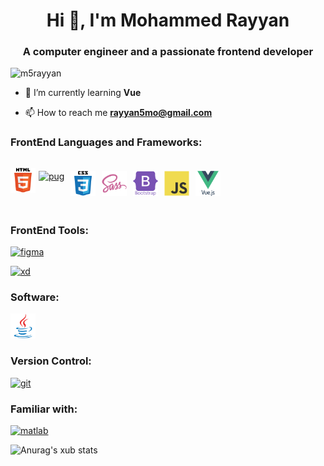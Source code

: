 <h1 align="center">Hi 👋, I'm Mohammed Rayyan</h1>
<h3 align="center">A computer engineer and a passionate frontend developer</h3>

<p align="left"> <img src="https://komarev.com/ghpvc/?username=m5rayyan&label=Profile%20views&color=0e75b6&style=flat" alt="m5rayyan" /> </p>

- 🌱 I’m currently learning **Vue**

- 📫 How to reach me **rayyan5mo@gmail.com**

<!-- <h3 align="left">Connect with me:</h3> -->
<!-- <p align="left">
</p> -->

<!-- <p align="left">  </p> -->


<h3 align="left">FrontEnd Languages and Frameworks:</h3>

<div style="display: flex">

 <a href="https://www.w3.org/html/" target="_blank" rel="noreferrer"> <img src="https://raw.githubusercontent.com/devicons/devicon/master/icons/html5/html5-original-wordmark.svg" alt="html5" width="40" height="40"/> </a>

<a style="display: block; margin: 5px;" href="https://pugjs.org" target="_blank" rel="noreferrer"> <img src="https://cdn.worldvectorlogo.com/logos/pug.svg" alt="pug" width="40" height="40"/> </a>
 
 <a style="display: block; margin: 5px;"  href="https://www.w3schools.com/css/" target="_blank" rel="noreferrer"> <img src="https://raw.githubusercontent.com/devicons/devicon/master/icons/css3/css3-original-wordmark.svg" alt="css3" width="40" height="40"/> </a>


 <a  style="display: block; margin: 5px;" href="https://sass-lang.com" target="_blank" rel="noreferrer"> <img src="https://raw.githubusercontent.com/devicons/devicon/master/icons/sass/sass-original.svg" alt="sass" width="40" height="40"/> </a>

<a style="display: block; margin: 5px;"  href="https://getbootstrap.com" target="_blank" rel="noreferrer"> <img src="https://raw.githubusercontent.com/devicons/devicon/master/icons/bootstrap/bootstrap-plain-wordmark.svg" alt="bootstrap" width="40" height="40"/> </a>


 <a  style="display: block; margin: 5px;" href="https://developer.mozilla.org/en-US/docs/Web/JavaScript" target="_blank" rel="noreferrer"> <img src="https://raw.githubusercontent.com/devicons/devicon/master/icons/javascript/javascript-original.svg" alt="javascript" width="40" height="40"/> </a> 
 

 <a style="display: block; margin: 5px;"  href="https://vuejs.org/" target="_blank" rel="noreferrer"> <img src="https://raw.githubusercontent.com/devicons/devicon/master/icons/vuejs/vuejs-original-wordmark.svg" alt="vuejs" width="40" height="40"/> </a>

</div>

 

<h3 align="left">FrontEnd Tools:</h3>

 <a href="https://www.figma.com/" target="_blank" rel="noreferrer"> <img src="https://www.vectorlogo.zone/logos/figma/figma-icon.svg" alt="figma" width="40" height="40"/> </a>

 <a href="https://www.adobe.com/products/xd.html" target="_blank" rel="noreferrer"> <img src="https://cdn.worldvectorlogo.com/logos/adobe-xd.svg" alt="xd" width="40" height="40"/> </a>


 
 <h3 align="left">Software:</h3>

 <a href="https://www.java.com" target="_blank" rel="noreferrer"> <img src="https://raw.githubusercontent.com/devicons/devicon/master/icons/java/java-original.svg" alt="java" width="40" height="40"/> </a>



<h3 align="left">Version Control:</h3>

 <a href="https://git-scm.com/" target="_blank" rel="noreferrer"> <img src="https://www.vectorlogo.zone/logos/git-scm/git-scm-icon.svg" alt="git" width="40" height="40"/> </a>
 

 <h3 align="left">Familiar with:</h3>

 <a href="https://www.mathworks.com/" target="_blank" rel="noreferrer"> <img src="https://upload.wikimedia.org/wikipedia/commons/2/21/Matlab_Logo.png" alt="matlab" width="40" height="40"/> </a>

![Anurag's xub stats](https://github-readme-stats.vercel.app/api?username=m5rayyan&show_icons=true&theme=tokyonight)